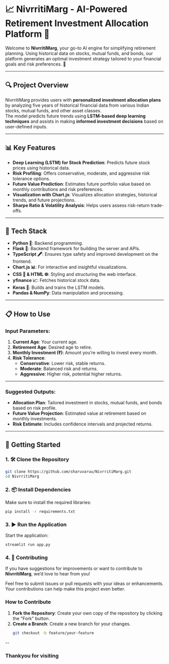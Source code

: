 # 📈 NivrritiMarg - AI-Powered Retirement Investment Allocation Platform 🚀

Welcome to **NivrritiMarg**, your go-to AI engine for simplifying retirement planning. Using historical data on stocks, mutual funds, and bonds, our platform generates an optimal investment strategy tailored to your financial goals and risk preferences. 🌟

---

## 🔍 Project Overview  
NivrritiMarg provides users with **personalized investment allocation plans** by analyzing five years of historical financial data from various Indian stocks, mutual funds, and other asset classes.  
The model predicts future trends using **LSTM-based deep learning techniques** and assists in making **informed investment decisions** based on user-defined inputs.  

---

## 📊 Key Features  

- **Deep Learning (LSTM) for Stock Prediction**: Predicts future stock prices using historical data.  
- **Risk Profiling**: Offers conservative, moderate, and aggressive risk tolerance options.  
- **Future Value Prediction**: Estimates future portfolio value based on monthly contributions and risk preferences.  
- **Visualization with Chart.js**: Visualizes allocation strategies, historical trends, and future projections.  
- **Sharpe Ratio & Volatility Analysis**: Helps users assess risk-return trade-offs.  

---

## 🧰 Tech Stack  

- **Python 🐍**: Backend programming.  
- **Flask 🧩**: Backend framework for building the server and APIs.  
- **TypeScript 🖋️**: Ensures type safety and improved development on the frontend.  
- **Chart.js 📊**: For interactive and insightful visualizations.  
- **CSS 🎨 & HTML 🌐**: Styling and structuring the web interface.  
- **yfinance 📈**: Fetches historical stock data.  
- **Keras 🧠**: Builds and trains the LSTM models.  
- **Pandas & NumPy**: Data manipulation and processing.  

---

## 📋 How to Use  

### Input Parameters:  
1. **Current Age**: Your current age.  
2. **Retirement Age**: Desired age to retire.  
3. **Monthly Investment (₹)**: Amount you’re willing to invest every month.  
4. **Risk Tolerance**:  
   - **Conservative**: Lower risk, stable returns.  
   - **Moderate**: Balanced risk and returns.  
   - **Aggressive**: Higher risk, potential higher returns.  

---

### Suggested Outputs:  

- **Allocation Plan**: Tailored investment in stocks, mutual funds, and bonds based on risk profile.  
- **Future Value Projection**: Estimated value at retirement based on monthly investments.  
- **Risk Estimate**: Includes confidence intervals and projected returns.  

---

## 🚀 **Getting Started**

### 1. 🛠️ **Clone the Repository**

```bash
git clone https://github.com/sharuvaruu/NivrritiMarg.git
cd NivrritiMarg
```

### 2. 📦 **Install Dependencies**

Make sure to install the required libraries:

```bash
pip install -r requirements.txt
```

### 3. ▶️ **Run the Application**

Start the application:

```bash
streamlit run app.py

```
### 4. 🤝 **Contributing**

If you have suggestions for improvements or want to contribute to **NivrritiMarg**, we’d love to hear from you! 

Feel free to submit issues or pull requests with your ideas or enhancements. Your contributions can help make this project even better.

### How to Contribute

1. **Fork the Repository**: Create your own copy of the repository by clicking the "Fork" button.
2. **Create a Branch**: Create a new branch for your changes.
   ```bash
   git checkout -b feature/your-feature
   ```

--
### Thankyou for visiting


